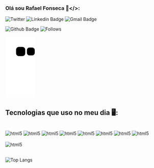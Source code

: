 ### Olá sou Rafael Fonseca 💾</>:


![Twitter](https://img.shields.io/badge/Twitter-1DA1F2?style=flat-square&logo=twitter&logoColor=white)
![Linkedin Badge](https://img.shields.io/badge/-LinkedIn-blue?style=flat-square&logo=Linkedin&logoColor=white&link=https://www.linkedin.com/in/rfonseca-3a001b180/)
![Gmail Badge](https://img.shields.io/badge/-Gmail-c14438?style=flat-square&logo=Gmail&logoColor=white&link=mailto:rfonseca985@gmail.com)

![Github Badge](https://img.shields.io/badge/-Github-000?style=flat-square&logo=Github&logoColor=white&link=https://github.com/rfonseca985)
![Follows](https://img.shields.io/github/followers/rfonseca985?label=Follow)

![snake gif](https://github.com/rfonseca985/rfonseca985/blob/output/github-contribution-grid-snake.svg)


## Tecnologias que uso no meu dia 🖥️:
<div style="display: inline_block"><br/>
<img align="center" alt="html5" src= "https://img.shields.io/badge/Java-ED8B00?style=flat-square&logo=java&logoColor=white"/>
<img align="center" alt="html5" src="https://img.shields.io/badge/Python-14354C?style=flat-square&logo=python&logoColor=white"/>
<img align="center" alt="html5" src="https://img.shields.io/badge/C%23-239120?style=flat-square&logo=c-sharp&logoColor=white"/>
<img align="center" alt="html5" src="https://img.shields.io/badge/Angular-DD0031?style=flat-square&logo=angular&logoColor=white"/>
<img align="center" alt="html5" src=https://img.shields.io/badge/Spring-6DB33F?style=flat-square&logo=spring&logoColor=white/>
<img align="center" alt="html5" src=https://img.shields.io/badge/MySQL-00000F?style=flat-square&logo=mysql&logoColor=white/>
<img align="center" alt="html5" src=https://img.shields.io/badge/PostgreSQL-316192?style=flat-square&logo=postgresql&logoColor=white/>
<img align="center" alt="html5" src=https://img.shields.io/badge/MongoDB-4EA94B?style=flat-square&logo=mongodb&logoColor=white/>

<br/>
<br/>
<img align="center" alt="html5" src=https://img.shields.io/badge/Eclipse-2C2255?style=flat-square&logo=eclipse&logoColor=white/>

</div><br/>

![Top Langs](https://github-readme-stats.vercel.app/api/top-langs/?username=rfonseca985&theme=dark)



